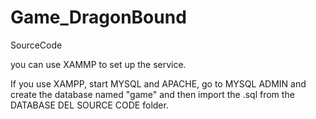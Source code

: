 # Game_DragonBound
SourceCode

you can use XAMMP to set up the service.

If you use XAMPP, start MYSQL and APACHE, go to MYSQL ADMIN and create the database named "game" and then import the .sql from the DATABASE DEL SOURCE CODE folder.

